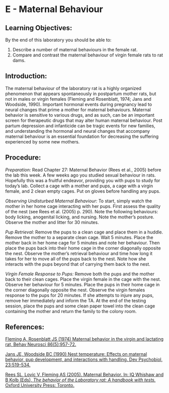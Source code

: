 # E - Maternal Behaviour

## Learning Objectives:

By the end of this laboratory you should be able to:

1. Describe a number of maternal behaviours in the female rat.
2. Compare and contrast the maternal behaviour of virgin female rats to rat dams.

## Introduction:

The maternal behaviour of the laboratory rat is a highly organized phenomenon that appears spontaneously in postpartum mother rats, but not in males or virgin females \(Fleming and Rosenblatt, 1974; Jans and Woodside, 1990\). Important hormonal events during pregnancy lead to neural changes that prime a mother for maternal behaviours. Maternal behavior is sensitive to various drugs, and as such, can be an important screen for therapeutic drugs that may alter human maternal behaviour. Post partum depression and infanticide can be tragic events for new families, and understanding the hormonal and neural changes that accompany maternal behaviour is an essential foundation for decreasing the suffering experienced by some new mothers.

## Procedure:

_Preparation:_ Read Chapter 27: Maternal Behavior \(Rees et al., 2005\) before the lab this week. A few weeks ago you studied sexual behaviour in rats. Hopefully this was a fruitful endeavor, providing you with pups to study for today’s lab. Collect a cage with a mother and pups, a cage with a virgin female, and 2 clean empty cages. Put on gloves before handling any pups. 

_Observing Undisturbed Maternal Behaviour:_ To start, simply watch the mother in her home cage interacting with her pups. First assess the quality of the nest \(see Rees et al. \(2005\) p. 290\). Note the following behaviours: body licking, anogenital licking, and nursing. Note the mother’s posture. Observe the mother and litter for 30 minutes.

_Pup Retrieval:_ Remove the pups to a clean cage and place them in a huddle. Remove the mother to a separate clean cage. Wait 5 minutes. Place the mother back in her home cage for 5 minutes and note her behaviour. Then place the pups back into their home cage in the corner diagonally opposite the nest. Observe the mother’s retrieval behaviour and time how long it takes for her to move all of the pups back to the nest. Note how she interacts with the pups beyond that of carrying them back to the nest.

_Virgin Female Response to Pups:_ Remove both the pups and the mother back to their clean cages. Place the virgin female in the cage with the nest. Observe her behaviour for 5 minutes. Place the pups in their home cage in the corner diagonally opposite the nest. Observe the virgin females response to the pups for 20 minutes. If she attempts to injure any pups, remove her immediately and inform the TA. At the end of the testing session, place the pups and some clean paper towel into the clean cage containing the mother and return the family to the colony room.

## References:

[Fleming A, Rosenblatt JS \(1974\) Maternal behavior in the virgin and lactating rat, Behav Neurosci 86\(5\):957-72.](https://www.ncbi.nlm.nih.gov/pubmed/4833599)

[Jans JE, Woodside BC \(1990\) Nest temperature: Effects on maternal behavior, pup development, and interactions with handling. Dev Psychobiol, 23:519-534. ](https://www.ncbi.nlm.nih.gov/pubmed/2272408)

[Rees SL, Lovic V, Fleming AS \(2005\). Maternal Behavior. In: IQ Whishaw and B Kolb \(Eds\), _The behavior of the Laboratory rat: A handbook with tests._ Oxford University Press: Toronto.](https://www.researchgate.net/publication/255662684_The_Behavior_of_the_Laboratory_Rat)

